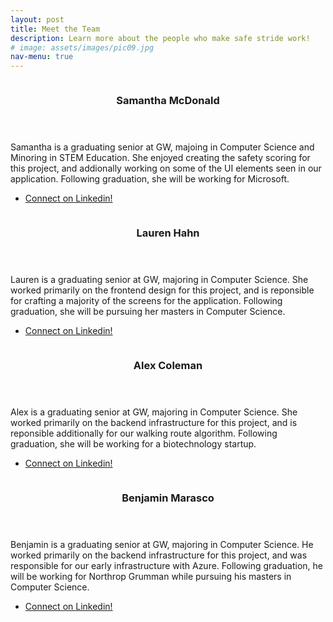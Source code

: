 ```yaml
---
layout: post
title: Meet the Team
description: Learn more about the people who make safe stride work!
# image: assets/images/pic09.jpg
nav-menu: true
---
```


<section id="two" class="spotlights">
	<section>
		<!-- <a href="https://docs.google.com/document/d/1hXZ1PhJKaMEWy9YVW8ofDcEMXxXo-6OEnfgAac0eE4Q/edit?usp=sharing" class="image"> -->
			<img src="{% link assets/images/samSmall2.jpeg %}" alt="" data-position="center center" />
		<!-- </a> -->
		<div class="content">
			<div class="inner">
				<header class="major">
					<h3>Samantha McDonald</h3>
				</header>
				<p>Samantha is a graduating senior at GW, majoing in Computer Science and Minoring in STEM Education. 
                She enjoyed creating the safety scoring for this project, and addionally working on some of the UI elements 
                seen in our application. Following graduation, she will be working for Microsoft. </p>
                <ul class="actions">
					<li><a href="https://www.linkedin.com/in/samantha-n-mcdonald/" class="button">Connect on Linkedin!</a></li>
				</ul>
			</div>
		</div>
	</section>
	<section>
		<!-- <a href="https://docs.google.com/document/d/1Z3GaCVfoqDVgOD4r9svpZDQ1_c4aR1e0_WjtMTTVO1w/edit?usp=sharing" class="image"> -->
			<img src="{% link assets/images/laurenSmall.jpeg %}" alt="" data-position="top center" />
		<!-- </a> -->
		<div class="content">
			<div class="inner">
				<header class="major">
					<h3>Lauren Hahn</h3>
				</header>
				<p>Lauren is a graduating senior at GW, majoring in Computer Science. She worked primarily on the frontend design 
                for this project, and is reponsible for crafting a majority of the screens for the application. Following graduation, 
                she will be pursuing her masters in Computer Science. </p>
                <ul class="actions">
					<li><a href="https://www.linkedin.com/in/lauren-hahn-241b8417a/" class="button">Connect on Linkedin!</a></li>
				</ul>
			</div>
		</div>
	</section>
	<section>
		<!-- <a href="https://docs.google.com/document/d/1k4OAe663G6DjW1-O7GUH0_caDw0-iNiLTysffpz2aws/edit?usp=sharing" class="image"> -->
			<img src="{% link assets/images/alex.jpeg %}" alt="" data-position="25% 25%" />
		<!-- </a> -->
		<div class="content">
			<div class="inner">
				<header class="major">
					<h3>Alex Coleman</h3>
				</header>
				<p>Alex is a graduating senior at GW, majoring in Computer Science. She worked primarily on the backend 
                infrastructure for this project, and is reponsible additionally for our walking route algorithm. Following 
                graduation, she will be working for a biotechnology startup. </p>
				<ul class="actions">
					<li><a href="https://www.linkedin.com/in/alex-coleman-2949561b8/" class="button">Connect on Linkedin!</a></li>
				</ul>
			</div>
		</div>
	</section>
	<section>
		<!-- <a href="https://docs.google.com/document/d/1Ztgss0Eu8udwcbOlt7Ct2rp_j54H75A0XqHyf01gsBQ/edit?usp=sharing" class="image"> -->
			<img src="{% link assets/images/ben.jpeg %}" alt="" data-position="top center" />
		<!-- </a> -->
		<div class="content">
			<div class="inner">
				<header class="major">
					<h3>Benjamin Marasco</h3>
				</header>
				<p>Benjamin is a graduating senior at GW, majoring in Computer Science. He worked primarily on the backend 
                infrastructure for this project, and was responsible for our early infrastructure with Azure. Following 
                graduation, he will be working for Northrop Grumman while pursuing his masters in Computer Science.</p>
				<ul class="actions">
					<li><a href="https://www.linkedin.com/in/marascoben/" class="button">Connect on Linkedin!</a></li>
				</ul>
			</div>
		</div>
	</section>
</section>